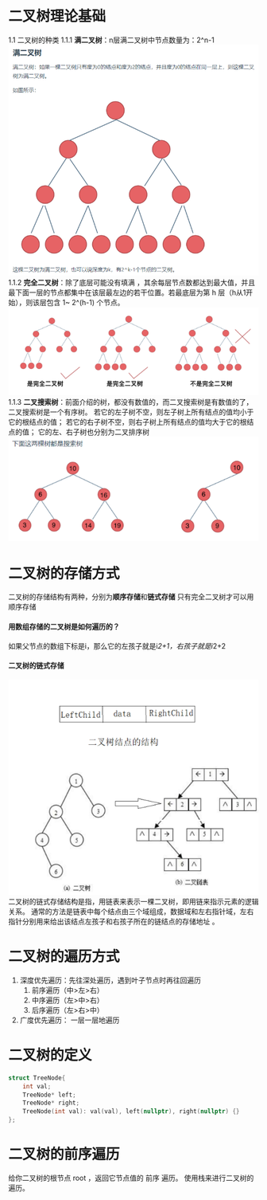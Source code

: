 # 二叉树理论基础
1.1 二叉树的种类
1.1.1 **满二叉树**：n层满二叉树中节点数量为：2^n-1
![Alt text](fig/tree_image.png)
1.1.2 **完全二叉树**：除了底层可能没有填满 ，其余每层节点数都达到最大值，并且最下面一层的节点都集中在该层最左边的若干位置。若最底层为第 h 层（h从1开始），则该层包含 1~ 2^(h-1) 个节点。
![Alt text](fig/tree_image-1.png)
1.1.3 **二叉搜索树**：前面介绍的树，都没有数值的，而二叉搜索树是有数值的了，二叉搜索树是一个有序树。
若它的左子树不空，则左子树上所有结点的值均小于它的根结点的值；
若它的右子树不空，则右子树上所有结点的值均大于它的根结点的值；
它的左、右子树也分别为二叉排序树
![Alt text](fig/tree_image-2.png)

# 二叉树的存储方式
二叉树的存储结构有两种，分别为**顺序存储**和**链式存储**
只有完全二叉树才可以用顺序存储
#### 用数组存储的二叉树是如何遍历的？
如果父节点的数组下标是i，那么它的左孩子就是i*2+1，右孩子就是i*2+2
#### 二叉树的链式存储
![Alt text](fig/tree_image-3.png)
二叉树的链式存储结构是指，用链表来表示一棵二叉树，即用链来指示元素的逻辑关系。 通常的方法是链表中每个结点由三个域组成，数据域和左右指针域，左右指针分别用来给出该结点左孩子和右孩子所在的链结点的存储地址 。

# 二叉树的遍历方式
1. 深度优先遍历：先往深处遍历，遇到叶子节点时再往回遍历
   1. 前序遍历（中>左>右）
   2. 中序遍历（左>中>右）
   3. 后序遍历（左>右>中）
2. 广度优先遍历： 一层一层地遍历

# 二叉树的定义
```cpp
struct TreeNode{
    int val;
    TreeNode* left;
    TreeNode* right;
    TreeNode(int val): val(val), left(nullptr), right(nullptr) {}
};
```

# 二叉树的前序遍历
给你二叉树的根节点 root ，返回它节点值的 前序 遍历。
使用栈来进行二叉树的遍历。